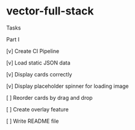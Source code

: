 # vector-full-stack

Tasks

Part I

[v] Create CI Pipeline

[v] Load static JSON data

[v] Display cards correctly

[v] Display placeholder spinner for loading image

[ ] Reorder cards by drag and drop

[ ] Create overlay feature

[ ] Write README file
